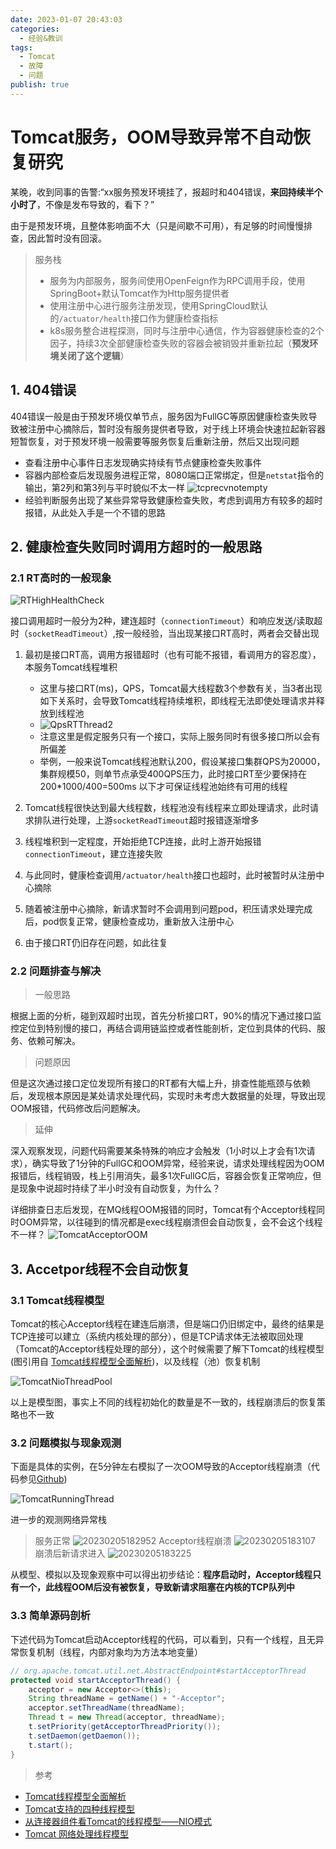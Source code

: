 ```yaml
---
date: 2023-01-07 20:43:03
categories:
  - 经验&教训
tags:
  - Tomcat
  - 故障
  - 问题
publish: true
---
```


# Tomcat服务，OOM导致异常不自动恢复研究

某晚，收到同事的告警:“xx服务预发环境挂了，报超时和404错误，**来回持续半个小时了**，不像是发布导致的，看下？”

由于是预发环境，且整体影响面不大（只是间歇不可用），有足够的时间慢慢排查，因此暂时没有回滚。

> 服务栈
>
> - 服务为内部服务，服务间使用OpenFeign作为RPC调用手段，使用SpringBoot+默认Tomcat作为Http服务提供者
> - 使用注册中心进行服务注册发现，使用SpringCloud默认的```/actuator/health```接口作为健康检查指标
> - k8s服务整合进程探测，同时与注册中心通信，作为容器健康检查的2个因子，持续3次全部健康检查失败的容器会被销毁并重新拉起（**预发环境关闭了这个逻辑**）

## 1. 404错误

404错误一般是由于预发环境仅单节点，服务因为FullGC等原因健康检查失败导致被注册中心摘除后，暂时没有服务提供者导致，对于线上环境会快速拉起新容器短暂恢复，对于预发环境一般需要等服务恢复后重新注册，然后又出现问题

- 查看注册中心事件日志发现确实持续有节点健康检查失败事件
- 容器内部检查后发现服务进程正常，8080端口正常绑定，但是```netstat```指令的输出，第2列和第3列与平时貌似不太一样
![tcprecvnotempty](https://cdn.jsdelivr.net/gh/kkyeer/picbed/tcprecvnotempty.png)
- 经验判断服务出现了某些异常导致健康检查失败，考虑到调用方有较多的超时报错，从此处入手是一个不错的思路

## 2. 健康检查失败同时调用方超时的一般思路

### 2.1 RT高时的一般现象

![RTHighHealthCheck](https://cdn.jsdelivr.net/gh/kkyeer/picbed/RTHighHealthCheck.png)

接口调用超时一般分为2种，建连超时（```connectionTimeout```）和响应发送/读取超时（```socketReadTimeout```）,按一般经验，当出现某接口RT高时，两者会交替出现

1. 最初是接口RT高，调用方报错超时（也有可能不报错，看调用方的容忍度），本服务Tomcat线程堆积
   - 这里与接口RT(ms)，QPS，Tomcat最大线程数3个参数有关，当3者出现如下关系时，会导致Tomcat线程持续堆积，即线程无法即使处理请求并释放到线程池
   - ![QpsRTThread2](https://cdn.jsdelivr.net/gh/kkyeer/picbed/QpsRTThread2.svg)
   - 注意这里是假定服务只有一个接口，实际上服务同时有很多接口所以会有所偏差
   - 举例，一般来说Tomcat线程池默认200，假设某接口集群QPS为20000，集群规模50，则单节点承受400QPS压力，此时接口RT至少要保持在 200*1000/400=500ms 以下才可保证线程池始终有可用的线程

2. Tomcat线程很快达到最大线程数，线程池没有线程来立即处理请求，此时请求排队进行处理，上游```socketReadTimeout```超时报错逐渐增多
3. 线程堆积到一定程度，开始拒绝TCP连接，此时上游开始报错```connectionTimeout```，建立连接失败
4. 与此同时，健康检查调用```/actuator/health```接口也超时，此时被暂时从注册中心摘除
5. 随着被注册中心摘除，新请求暂时不会调用到问题pod，积压请求处理完成后，pod恢复正常，健康检查成功，重新放入注册中心
6. 由于接口RT仍旧存在问题，如此往复

### 2.2 问题排查与解决

> 一般思路

根据上面的分析，碰到双超时出现，首先分析接口RT，90%的情况下通过接口监控定位到特别慢的接口，再结合调用链监控或者性能剖析，定位到具体的代码、服务、依赖可解决。

> 问题原因

但是这次通过接口定位发现所有接口的RT都有大幅上升，排查性能瓶颈与依赖后，发现根本原因是某处请求处理代码，实现时未考虑大数据量的处理，导致出现OOM报错，代码修改后问题解决。

> 延伸

深入观察发现，问题代码需要某条特殊的响应才会触发（1小时以上才会有1次请求），确实导致了1分钟的FullGC和OOM异常，经验来说，请求处理线程因为OOM报错后，线程销毁，栈上引用消失，最多1次FullGC后，容器会恢复正常响应，但是现象中说超时持续了半小时没有自动恢复，为什么？

详细排查日志后发现，在MQ线程OOM报错的同时，Tomcat有个Acceptor线程同时OOM异常，以往碰到的情况都是exec线程崩溃但会自动恢复，会不会这个线程不一样？
![TomcatAcceptorOOM](https://cdn.jsdelivr.net/gh/kkyeer/picbed/TomcatAcceptorOOM.png)

## 3. Accetpor线程不会自动恢复

### 3.1 Tomcat线程模型

Tomcat的核心Acceptor线程在建连后崩溃，但是端口仍旧绑定中，最终的结果是TCP连接可以建立（系统内核处理的部分），但是TCP请求体无法被取回处理（Tomcat的Acceptor线程处理的部分），这个时候需要了解下Tomcat的线程模型(图引用自 [Tomcat线程模型全面解析](https://zhuanlan.zhihu.com/p/555519862))，以及线程（池）恢复机制

![TomcatNioThreadPool](https://cdn.jsdelivr.net/gh/kkyeer/picbed/TomcatNioThreadPool.png)

以上是模型图，事实上不同的线程初始化的数量是不一致的，线程崩溃后的恢复策略也不一致

### 3.2 问题模拟与现象观测

下面是具体的实例，在5分钟左右模拟了一次OOM导致的Acceptor线程崩溃（代码参见[Github](https://github.com/kkyeer/lab/tree/explore/oom_kill_tomcat_acceptor))

![TomcatRunningThread](https://cdn.jsdelivr.net/gh/kkyeer/picbed/TomcatRunningThread.png)

进一步的观测网络异常栈
> 服务正常
![20230205182952](https://cdn.jsdelivr.net/gh/kkyeer/picbed/20230205182952.png)
> Acceptor线程崩溃
![20230205183107](https://cdn.jsdelivr.net/gh/kkyeer/picbed/20230205183107.png)
> 崩溃后新请求进入
![20230205183225](https://cdn.jsdelivr.net/gh/kkyeer/picbed/20230205183225.png)

从模型、模拟以及现象观察中可以得出初步结论：**程序启动时，Acceptor线程只有一个，此线程OOM后没有被恢复，导致新请求阻塞在内核的TCP队列中**

### 3.3 简单源码剖析

下述代码为Tomcat启动Acceptor线程的代码，可以看到，只有一个线程，且无异常恢复机制（线程，内部对象均为方法本地变量）

```Java
// org.apache.tomcat.util.net.AbstractEndpoint#startAcceptorThread
protected void startAcceptorThread() {
    acceptor = new Acceptor<>(this);
    String threadName = getName() + "-Acceptor";
    acceptor.setThreadName(threadName);
    Thread t = new Thread(acceptor, threadName);
    t.setPriority(getAcceptorThreadPriority());
    t.setDaemon(getDaemon());
    t.start();
}
```

> 参考

- [Tomcat线程模型全面解析](https://zhuanlan.zhihu.com/p/555519862)
- [Tomcat支持的四种线程模型](http://uniquezhangqi.top/2018/10/27/Tomcat-Tomcat%E6%94%AF%E6%8C%81%E7%9A%84%E5%9B%9B%E7%A7%8D%E7%BA%BF%E7%A8%8B%E6%A8%A1%E5%9E%8B/)
- [从连接器组件看Tomcat的线程模型——NIO模式](https://www.cnblogs.com/54chensongxia/p/13289174.html)
- [Tomcat 网络处理线程模型](https://www.jianshu.com/p/be9bf92de667)

